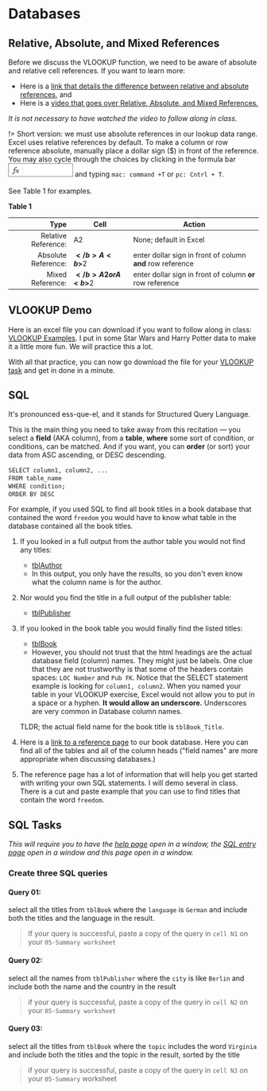 # Databases

## Relative, Absolute, and Mixed References

Before we discuss the VLOOKUP function, we need to be aware of absolute and relative cell references. If you want to learn more:

* Here is a [link that details the difference between relative and absolute references](https://support.microsoft.com/en-us/office/switch-between-relative-and-absolute-references-981f5871-7864-42cc-b3f0-41ffa10cc6fc), and
* Here is a [video that goes over Relative, Absolute, and Mixed References.](https://www.youtube.com/watch?v=FRu48zy-Djk)

*It is not necessary to have watched the video to follow along in class.*

!> Short version: we must use absolute references in our lookup data range. Excel uses relative references by default. To make a column or row reference absolute, manually place a dollar sign ($) in front of the reference. You may also cycle through the choices by clicking in the formula bar ![formula bar](images/formula-bar.png) and typing ```mac: command +T``` or ```pc: Cntrl + T```.  
<br>See Table 1 for examples.

**Table 1**

Type | Cell | Action
---:|---|---
Relative Reference: | A2  | None; default in Excel
Absolute Reference: | <b>$</b>A<b>$</b>2 |  enter dollar sign in front of column <b>and</b> row reference
Mixed Reference: | <b>$</b>A2 or A<b>$</b>2 | enter dollar sign in front of column <b>or</b> row reference



## VLOOKUP Demo

Here is an excel file you can download if you want to follow along in class: [VLOOKUP Examples](https://github.com/ljonesdesign/161-recitations/raw/master/docs/files/jones-vlookup-examples-v2.xlsx). I put in some Star Wars and Harry Potter data to make it a little more fun. We will practice this a lot.

With all that practice, you can now go download the file for your [VLOOKUP task](https://ils.unc.edu/courses/2020_fall/inls161_001/13b.01.vlookup.html) and get in done in a minute.

## SQL

It's pronounced ess-que-el, and it stands for Structured Query Language.

This is the main thing you need to take away from this recitation &mdash; you select a **field** (AKA column), from a **table**, **where** some sort of condition, or conditions, can be matched. And if you want, you can **order** (or sort) your data from ASC ascending, or DESC descending.


```
SELECT column1, column2, ...
FROM table_name
WHERE condition;
ORDER BY DESC
```


For example, if you used SQL to find all book titles in a book database that contained the word `freedom` you would have to know what table in the database contained all the book titles.

1. If you looked in a full output from the author table you would not find any titles:

    * [tblAuthor](https://trianglewebs.com/book-database/tblAuthor.php)
    * In this output, you only have the results, so you don't even know what the column name is for the author.

2. Nor would you find the title in a full output of the publisher table:

    * [tblPublisher](https://trianglewebs.com/book-database/tblPublisher.php)

3. If you looked in the book table you would finally find the listed titles:

    * [tblBook](https://trianglewebs.com/book-database/tblBook.php)
    * However, you should not trust that the html headings are the actual database field (column) names. They might just be labels. One clue that they are not
    trustworthy is that some of the headers contain spaces: ```LOC Number``` and ```Pub FK```. Notice that the SELECT statement example
    is looking for ```column1, column2```. When you named your table in your VLOOKUP exercise, Excel would not allow you to put in a space or a hyphen. **It would allow an underscore.** Underscores are very common in Database column names.

    TLDR; the actual field name for the book title is ```tblBook_Title```.

4. Here is a [link to a reference page](https://trianglewebs.com/book-database/index.php) to our book database. Here you can find all of the tables and all of the column heads ("field names" are more appropriate when discussing databases.)

5. The reference page has a lot of information that will help you get started with writing your own SQL statements. I will demo several in class. There is a cut and paste example that you can use to find titles that contain the word `freedom`.

## SQL Tasks

*This will require you to have the [help page](https://trianglewebs.com/book-database/index.php) open in a window, the [SQL entry page](https://trianglewebs.com/book-database/sql-entry.php) open in a window and this page open in a window.*

### Create three SQL queries

#### Query 01:
select all the titles from ```tblBook``` where the ```language``` is ```German``` and include both the titles and the language in the result.

>If your query is successful, paste a copy of the query in ```cell N1``` on your ```05-Summary worksheet```

#### Query 02:
select all the names from ```tblPublisher``` where the ```city``` is like ```Berlin``` and include both the name and the country in the result

>if your query is successful, paste a copy of the query in ```cell N2``` on your ```05-Summary worksheet```

#### Query 03:
select all the titles from ```tblBook``` where the ```topic``` includes the word ```Virginia``` and include both the titles and the topic in the result, sorted by the title

>if your query is successful, paste a copy of the query in ```cell N3``` on your ```05-Summary``` worksheet
